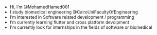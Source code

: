 -  Hi, I’m @MohamedHamed001
-  I study biomedical engineering @CairoUniFacultyOfEngineering
-  I’m interested in Software related development / programming 
-  I’m currently learning flutter and cross platform devolpment 
-  I'm currently look for internships in the fields of software or biomedical

